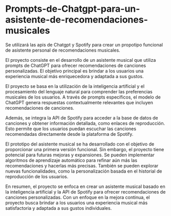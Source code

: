 # Prompts-de-Chatgpt-para-un-asistente-de-recomendaciones-musicales
Se utilizará las apis de Chatgpt y Spotify para crear un propotipo funcional de asistente personal de recomendaciones musicales.

El proyecto consiste en el desarrollo de un asistente musical que utiliza prompts de ChatGPT para ofrecer recomendaciones de canciones personalizadas. El objetivo principal es brindar a los usuarios una experiencia musical más enriquecedora y adaptada a sus gustos.

El proyecto se basa en la utilización de la inteligencia artificial y el procesamiento del lenguaje natural para comprender las preferencias musicales de los usuarios. A través de prompts específicos, el modelo de ChatGPT genera respuestas contextualmente relevantes que incluyen recomendaciones de canciones.

Además, se integra la API de Spotify para acceder a la base de datos de canciones y obtener información detallada, como enlaces de reproducción. Esto permite que los usuarios puedan escuchar las canciones recomendadas directamente desde la plataforma de Spotify.

El prototipo del asistente musical se ha desarrollado con el objetivo de proporcionar una primera versión funcional. Sin embargo, el proyecto tiene potencial para futuras mejoras y expansiones. Se pueden implementar algoritmos de aprendizaje automático para refinar aún más las recomendaciones y hacerlas más precisas. También se pueden explorar nuevas funcionalidades, como la personalización basada en el historial de reproducción de los usuarios.

En resumen, el proyecto se enfoca en crear un asistente musical basado en la inteligencia artificial y la API de Spotify para ofrecer recomendaciones de canciones personalizadas. Con un enfoque en la mejora continua, el proyecto busca brindar a los usuarios una experiencia musical más satisfactoria y adaptada a sus gustos individuales.

